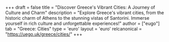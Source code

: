 +++
draft = false
title = "Discover Greece's Vibrant Cities: A Journey of Culture and Charm"
description = "Explore Greece's vibrant cities, from the historic charm of Athens to the stunning vistas of Santorini. Immerse yourself in rich culture and unforgettable experiences!"
author = ["eugo"]
tab = "Greece: Cities"
type = 'euro'
layout = 'euro'
relcanonical = "https://uego.uk/greece/cities/"
+++
